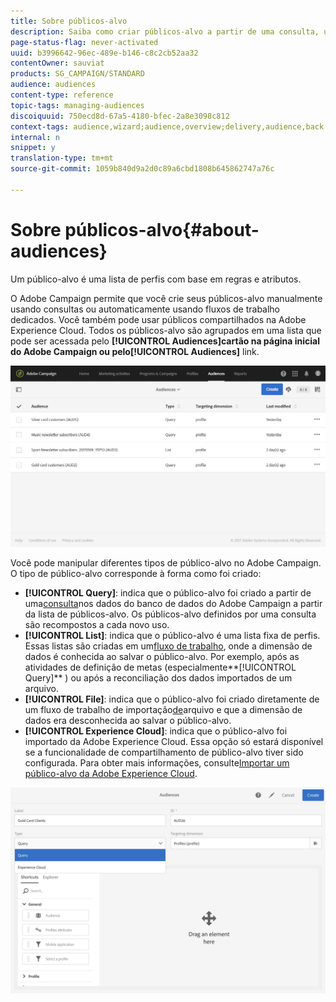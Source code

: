 ```yaml
---
title: Sobre públicos-alvo
description: Saiba como criar públicos-alvo a partir de uma consulta, uma lista ou um arquivo e como importá-los da Adobe Experience Cloud.
page-status-flag: never-activated
uuid: b3996642-96ec-489e-b146-c8c2cb52aa32
contentOwner: sauviat
products: SG_CAMPAIGN/STANDARD
audience: audiences
content-type: reference
topic-tags: managing-audiences
discoiquuid: 750ecd8d-67a5-4180-bfec-2a8e3098c812
context-tags: audience,wizard;audience,overview;delivery,audience,back
internal: n
snippet: y
translation-type: tm+mt
source-git-commit: 1059b840d9a2d0c89a6cbd1808b645862747a76c

---
```



# Sobre públicos-alvo{#about-audiences}

Um público-alvo é uma lista de perfis com base em regras e atributos.

O Adobe Campaign permite que você crie seus públicos-alvo manualmente usando consultas ou automaticamente usando fluxos de trabalho dedicados. Você também pode usar públicos compartilhados na Adobe Experience Cloud. Todos os públicos-alvo são agrupados em uma lista que pode ser acessada pelo **[!UICONTROL Audiences]**cartão na página inicial do Adobe Campaign ou pelo**[!UICONTROL Audiences]** link.

![](assets/audience_1.png)

Você pode manipular diferentes tipos de público-alvo no Adobe Campaign. O tipo de público-alvo corresponde à forma como foi criado:

* **[!UICONTROL Query]**: indica que o público-alvo foi criado a partir de uma[consulta](../../automating/using/editing-queries.md#about-query-editor)nos dados do banco de dados do Adobe Campaign a partir da lista de públicos-alvo. Os públicos-alvo definidos por uma consulta são recompostos a cada novo uso.
* **[!UICONTROL List]**: indica que o público-alvo é uma lista fixa de perfis. Essas listas são criadas em um[fluxo de trabalho](../../automating/using/discovering-workflows.md), onde a dimensão de dados é conhecida ao salvar o público-alvo. Por exemplo, após as atividades de definição de metas (especialmente**[!UICONTROL Query]** ) ou após a reconciliação dos dados importados de um arquivo.
* **[!UICONTROL File]**: indica que o público-alvo foi criado diretamente de um fluxo de trabalho de importação[de](../../automating/using/load-file.md)arquivo e que a dimensão de dados era desconhecida ao salvar o público-alvo.
* **[!UICONTROL Experience Cloud]**: indica que o público-alvo foi importado da Adobe Experience Cloud. Essa opção só estará disponível se a funcionalidade de compartilhamento de público-alvo tiver sido configurada. Para obter mais informações, consulte[Importar um público-alvo da Adobe Experience Cloud](../../integrating/using/sharing-audiences-with-audience-manager-or-people-core-service.md#importing-an-audience).

![](assets/audience_type_selection.png)
